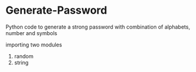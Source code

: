 # Generate-Password
Python code to generate a strong password with combination of alphabets, number and symbols

importing two modules
1. random
2. string
